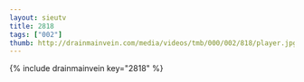 ```yaml
--- 
layout: sieutv
title: 2818
tags: ["002"]
thumb: http://drainmainvein.com/media/videos/tmb/000/002/818/player.jpg
---
```

{% include drainmainvein key="2818" %} 
